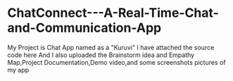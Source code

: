 # ChatConnect---A-Real-Time-Chat-and-Communication-App
My Project is Chat App named as a "Kuruvi"
I have attached the source code here
And I also uploaded the Brainstorm idea and Empathy Map,Project Documentation,Demo video,and some screenshots pictures of my app
